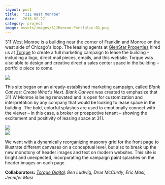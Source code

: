 ```yaml
---
layout: post
title:  "311 West Monroe"
date:   2016-02-27
category: project
image: assets/images/311Monroe-Portfolio-01.png
---
```


[311 West Monroe](http://311wmonroe.com) is a building near the corner of Franklin and Monroe on the west side of Chicago's loop. The leasing agents at [GlenStar Properties](http://glenstar.com/) hired us at [Torque](http://torque.digital) to create a full marketing campaign to lease the building – including a logo, direct mail pieces, emails, and this website. Torque was also able to design and creative direct a sales center space in the building – portfolio piece to come. 

<div class="row">
<img src="{{ site.baseurl }}/assets/images/311Monroe-Portfolio-01.png" class="img-responsive">
</div>

This site began on an already-established marketing campaign, called *Blank Canvas: Create What's Next.* *Blank Canvas* was created to emphasize that 311 W Monroe is being renovated and is open for customization and interpretation by any company that would be looking to lease space in the building. The bold, colorful splashes are used to emotionally connect with the viewer – in this case, a broker or prospective tenant – showing the excitement and positivity of leasing space at 311. 

<div class="row">
<div class="col-sm-6 col-md-6 col-lg-6">
<img src="{{ site.baseurl }}/assets/images/311Monroe-Portfolio-02.png" class="img-responsive">
</div>

<div class="col-sm-6 col-md-6 col-lg-6">
<img src="{{ site.baseurl }}/assets/images/311Monroe-Portfolio-03.png" class="img-responsive">
</div>
</div>

We went with a dynamically reorganizing masonry grid for the front page to illustrate different canvases on a conceptual level, but also to break up the new monotony of header images and text on modern websites. This site is bright and unexpected, incorporating the campaign paint splashes on the header images on each page. 


**Collaborators:** *[Torque Digital](http://torque.digital): Ben Ludwig, Drue McCurdy, Eric Masi, Jennifer Masi*